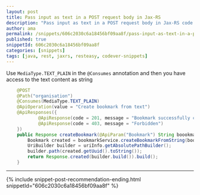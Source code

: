 ```yaml
---
layout: post
title: Pass input as text in a POST request body in Jax-RS
description: "Pass input as text in a POST request body in Jax-RS code snippet"
author: ama
permalink: /snippets/606c2030c6a18456bf09aa8f/pass-input-as-text-in-a-post-request-body-in-jax-rs
published: true
snippetId: 606c2030c6a18456bf09aa8f
categories: [snippets]
tags: [java, rest, jaxrs, resteasy, codever-snippets]
---
```


Use `MediaType.TEXT_PLAIN` in the `@Consumes` annotation and then you have access to the text content as string

```java
    @POST
    @Path("organisation")
    @Consumes(MediaType.TEXT_PLAIN)
    @ApiOperation(value = "Create bookmark from text")
    @ApiResponses({
            @ApiResponse(code = 201, message = "Bookmark successfully created.", response = Bookmark.class),
            @ApiResponse(code = 403, message = "Forbidden")
    })
    public Response createBookmark(@ApiParam("Bookmark") String boookmark, @Context UriInfo uriInfo) throws JAXBException {
        Bookmark created = bookmarkService.createBookmarkFromString(bookmark);
        UriBuilder builder = uriInfo.getAbsolutePathBuilder();
        builder.path(created.getUuid().toString());
        return Response.created(builder.build()).build();
    }
```


<hr/>

 {% include snippet-post-recommendation-ending.html snippetId="606c2030c6a18456bf09aa8f" %}
